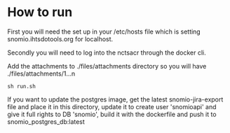 # How to run

First you will need the set up in your /etc/hosts file which is setting snomio.ihtsdotools.org for localhost.

Secondly you will need to log into the nctsacr through the docker cli.

Add the attachments to ./files/attachments directory so you will have ./files/attachments/1...n

```
sh run.sh
```

If you want to update the postgres image, get the latest snomio-jira-export file and place it in this directory, update it to create user 'snomioapi' and give it full rights to DB 'snomio', build it with the dockerfile and push it to snomio_postgres_db:latest
